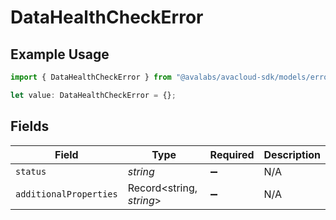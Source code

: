 # DataHealthCheckError

## Example Usage

```typescript
import { DataHealthCheckError } from "@avalabs/avacloud-sdk/models/errors";

let value: DataHealthCheckError = {};
```

## Fields

| Field                    | Type                     | Required                 | Description              |
| ------------------------ | ------------------------ | ------------------------ | ------------------------ |
| `status`                 | *string*                 | :heavy_minus_sign:       | N/A                      |
| `additionalProperties`   | Record<string, *string*> | :heavy_minus_sign:       | N/A                      |
